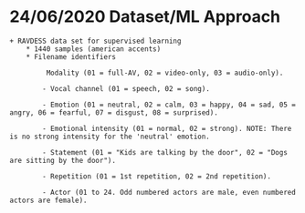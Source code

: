 # 24/06/2020 Dataset/ML Approach

	+ RAVDESS data set for supervised learning
		* 1440 samples (american accents)
		* Filename identifiers

    		 Modality (01 = full-AV, 02 = video-only, 03 = audio-only).

    		- Vocal channel (01 = speech, 02 = song).

    		- Emotion (01 = neutral, 02 = calm, 03 = happy, 04 = sad, 05 = angry, 06 = fearful, 07 = disgust, 08 = surprised).

    		- Emotional intensity (01 = normal, 02 = strong). NOTE: There is no strong intensity for the 'neutral' emotion.

    		- Statement (01 = "Kids are talking by the door", 02 = "Dogs are sitting by the door").

    		- Repetition (01 = 1st repetition, 02 = 2nd repetition).

    		- Actor (01 to 24. Odd numbered actors are male, even numbered actors are female).
